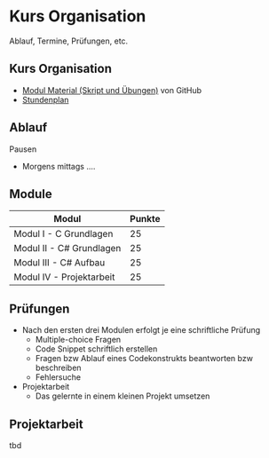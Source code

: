<!-- 
f - Fullscreen
b- Blackscreen
space - nächste Folie
s - Speaker notes
ALT+ links Klick - Zoom
-->
# Kurs Organisation

Ablauf, Termine, Prüfungen, etc.


<!-- .slide: class="left" -->
## Kurs Organisation

* [Modul Material (Skript und Übungen)](https://github.com/ablersch/SoftwareDeveloperIHK) von GitHub
* [Stundenplan](LINK)


<!-- .slide: class="left" -->
## Ablauf

Pausen
* Morgens mittags ....


<!-- .slide: class="left" -->
## Module

| Modul | Punkte |
|---------------------------------------------------------------------------|------------|
| Modul I - C Grundlagen| 25 |
| Modul II - C# Grundlagen| 25 |
| Modul III - C# Aufbau| 25 |
| Modul IV - Projektarbeit | 25 |


<!-- .slide: class="left" -->
## Prüfungen

* Nach den ersten drei Modulen erfolgt je eine schriftliche Prüfung
  * Multiple-choice Fragen
  * Code Snippet schriftlich erstellen
  * Fragen bzw Ablauf eines Codekonstrukts beantworten bzw beschreiben
  * Fehlersuche
* Projektarbeit
  * Das gelernte in einem kleinen Projekt umsetzen


<!-- .slide: class="left" -->
## Projektarbeit
tbd